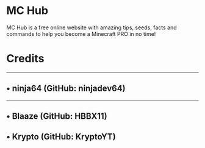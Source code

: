# MC Hub
MC Hub is a free online website with amazing tips, seeds, facts and commands to help you become a Minecraft PRO in no time!

# Credits

---
• ninja64
(GitHub: ninjadev64)
---
---
• Blaaze
(GitHub: HBBX11)
---
• Krypto
(GitHub: KryptoYT)
---
